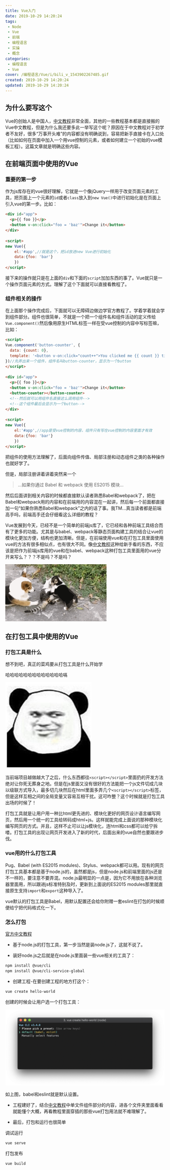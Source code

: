 ```yaml
---
title: Vue入门
date: 2019-10-29 14:20:24
tags: 
 - Node
 - Vue
 - 前端
 - 编程语言
 - 实操
 - 概念
categories: 
 - 编程语言
 - Vue
cover: /编程语言/Vue/i/bili_v_1543902267485.gif
created: 2019-10-29 14:20:24
updated: 2019-10-29 14:20:24
---
```


## 为什么要写这个

Vue的创始人是中国人，[中文教程](https://cn.vuejs.org/v2/guide/instance.html)非常全面，其他的一些教程基本都是直接搬的Vue中文教程，但是为什么我还要多此一举写这个呢？原因在于中文教程对于初学者不友好，很多“万事开头难”的内容都没有明确说到，容易把新手直接卡在入口处（比如如何在页面中加入一个用vue控制的元素，或者如何建立一个初始的vue模板工程）。这篇文章就是明确这些内容。

## 在前端页面中使用的Vue

### 重要的第一步

作为js库存在的vue很好理解，它就是一个像jQuery一样用于改变页面元素的工具，把页面上一个元素的`id`或者`class`放入到`new Vue()`中进行初始化是在页面上引入vue的第一步。比如：

```html
<div id="app">
  <p>{{ foo }}</p>
  <button v-on:click="foo = 'baz'">Change it</button>
</div>

<script>
new Vue({
    el:'#app',//就是这个，把id放进new Vue进行初始化
    data:{foo: 'bar'}
    })
</script>
```

接下来的操作就只是在上面的`div`和下面的`script`加加东西的事了。Vue就只是一个操作页面元素的方式。理解了这个下面就可以直接看教程了。

### 组件相关的操作

在上面那个操作完成后，下面就可以无障碍边做边学官方教程了。学着学着就会学到组件部分。组件也很简单，不就是一个把一个组件名和组件活动的定义传给`Vue.component()`然后像用原生HTML标签一样在受vue控制的内容中写标签嘛，比如：

```html
<script>
Vue.component('button-counter', {
  data: {count: 0},
  template: '<button v-on:click="count++">You clicked me {{ count }} times.</button>'
})//先弄出来一个组件，组件名叫button-counter，显示为一个button
</script>

<div id="app">
  <p>{{ foo }}</p>
  <button v-on:click="foo = 'baz'">Change it</button>
  <button-counter></button-counter>
  <!--然后就可以用组件名直接这么调用组件-->
  <!--这个组件最后会显示为一个button-->
</div>

<script>
new Vue({
    el:'#app',//app是受vue控制的内容，组件只有写在vue控制的内容里面才有效
    data:{foo: 'bar'}
    })
</script>
```

把组件的使用方法理解了，后面向组件传值、局部注册和动态组件之类的各种操作也就好学了。

但是，局部注册讲着讲着突然来一个

>...如果你通过 Babel 和 webpack 使用 ES2015 模块...

然后后面讲到相关内容的时候都直接默认读者熟悉Babel和webpack了，把在Babel和webpack用的内容和在前端用的内容混在一起讲，然后每一个前面都直接加一句“如果你熟悉Babel和webpack”之内的话了事。我TM...真当读者都是前端高手吗，前端高手还会仔细看这么详细的教程？

Vue发展到今天，已经不是一个简单的前端js库了，它已经和各种前端工具结合而有了更多的功能。尤其是与babel、webpack等静态页面构建工具的结合让vue的模块化更加方便，结构也更加清晰。但是，在前端使用vue和在打包工具里面使用vue的方法有很多相似点，也有很大不同。像[中文教程](https://cn.vuejs.org/v2/guide/instance.html)这种给新手看的东西，不应该是把作为前端js库用的vue和在babel、webpack这种打包工具里面用的vue分开来写么？？？不是吗？不是吗？

![我TM](i/bili_v_1543902267485.gif)

## 在打包工具中使用的Vue

### 打包工具是什么

想不到吧，真正的菜鸡要从打包工具是什么开始学

哈哈哈哈哈哈哈哈哈哈哈哈哈嗝

![哈哈](i/timg.jpg)

当前端项目越做越大了之后，什么东西都往`<script></script>`里面扔的开发方法绝对让你死无葬身之地。但是在js里面又没有很好的方法能把一个js文件切成几块以级联方式导入，最多切几块然后在html里面多弄几个`<script></script>`标签，但是这样互相之间的全局变量又容易互相干扰。这可咋整？这个时候就是打包工具出场的时候了！

打包工具就是让用户用一种比html更先进的、模块化更好的网页设计语言编写网页，然后用一个统一的工具给转码成html+js。这样就能完成上面说的那种模块化编写网页的方式。并且，这样不止可以让js模块化，连html和css都可以给宁拆喽。打包工具的出现让网页开发进入了新的时代，后面出来的vue自然也要跟进步伐。

### vue用的什么打包工具

Pug、Babel (with ES2015 modules)、Stylus、webpack都可以用。现有的网页打包工具基本都是基于node.js的，虽然都是js，但是node.js和前端里面的js还是不一样的，要注意不要弄混。node.js最明显的一点是，因为它不用放在各种浏览器里面用，所以跟进js标准特别及时，更新到上面说的ES2015 modules那里就直接原生支持`import`和`export`这种导入了。

vue默认的打包工具是Babel，用默认配置还会给你附赠一套eslint在打包的时候顺便给宁把代码格式化一下。

### 怎么打包

[官方中文教程](https://cli.vuejs.org/zh/guide/creating-a-project.html)

* 基于node.js的打包工具，第一步当然是装node.js了，这就不说了。

* 装好node.js之后就是在node.js里面装一些vue相关的工具了：

```sh
npm install @vue/cli
npm install @vue/cli-service-global
```

* 创建工程-在要创建工程的地方打这个：

```sh
vue create hello-world
```

创建的时候会让用户选一个打包工具：

![选打包工具](i/cli-new-project.png)

如上图，babel和eslint就是默认设置。

* 工程建好了，结合[中文教程](https://cn.vuejs.org/v2/guide/instance.html)中单文件组件部分的内容，进各个文件夹里面看看就能懂个大概，再看教程里面穿插的那些vue打包用法就不难理解了。

* 最后，打包和运行也很简单

调试运行

```sh
vue serve
```

打包发布

```sh
vue build
```
